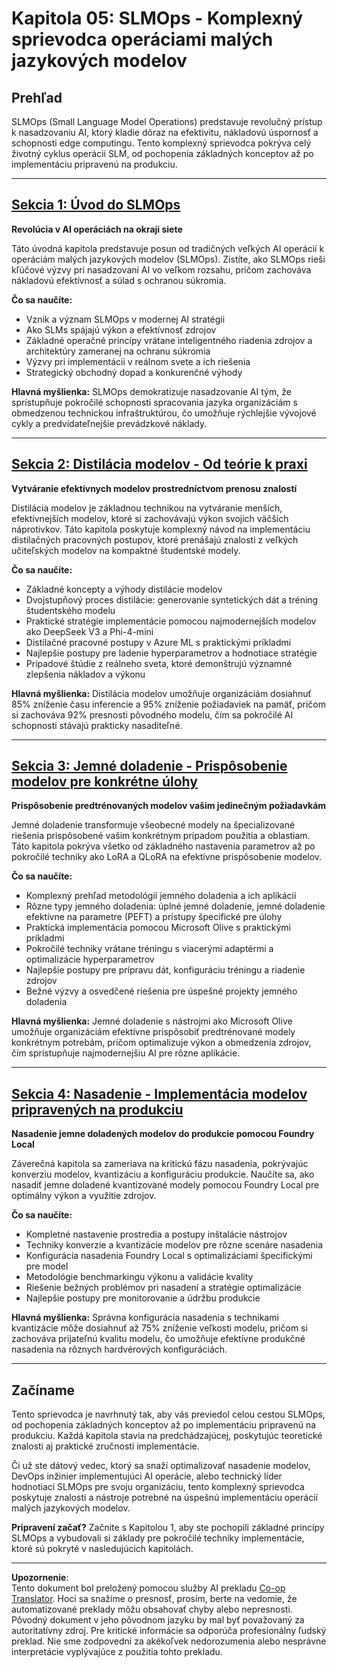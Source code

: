 <!--
CO_OP_TRANSLATOR_METADATA:
{
  "original_hash": "2db7a2f6e9873c3cd09fea6736bf360b",
  "translation_date": "2025-09-18T18:58:04+00:00",
  "source_file": "Module05/README.md",
  "language_code": "sk"
}
-->
# Kapitola 05: SLMOps - Komplexný sprievodca operáciami malých jazykových modelov

## Prehľad

SLMOps (Small Language Model Operations) predstavuje revolučný prístup k nasadzovaniu AI, ktorý kladie dôraz na efektivitu, nákladovú úspornosť a schopnosti edge computingu. Tento komplexný sprievodca pokrýva celý životný cyklus operácií SLM, od pochopenia základných konceptov až po implementáciu pripravenú na produkciu.

---

## [Sekcia 1: Úvod do SLMOps](./01.IntroduceSLMOps.md)

**Revolúcia v AI operáciách na okraji siete**

Táto úvodná kapitola predstavuje posun od tradičných veľkých AI operácií k operáciám malých jazykových modelov (SLMOps). Zistíte, ako SLMOps rieši kľúčové výzvy pri nasadzovaní AI vo veľkom rozsahu, pričom zachováva nákladovú efektívnosť a súlad s ochranou súkromia.

**Čo sa naučíte:**
- Vznik a význam SLMOps v modernej AI stratégii
- Ako SLMs spájajú výkon a efektívnosť zdrojov
- Základné operačné princípy vrátane inteligentného riadenia zdrojov a architektúry zameranej na ochranu súkromia
- Výzvy pri implementácii v reálnom svete a ich riešenia
- Strategický obchodný dopad a konkurenčné výhody

**Hlavná myšlienka:** SLMOps demokratizuje nasadzovanie AI tým, že sprístupňuje pokročilé schopnosti spracovania jazyka organizáciám s obmedzenou technickou infraštruktúrou, čo umožňuje rýchlejšie vývojové cykly a predvídateľnejšie prevádzkové náklady.

---

## [Sekcia 2: Distilácia modelov - Od teórie k praxi](./02.SLMOps-Distillation.md)

**Vytváranie efektívnych modelov prostredníctvom prenosu znalostí**

Distilácia modelov je základnou technikou na vytváranie menších, efektívnejších modelov, ktoré si zachovávajú výkon svojich väčších náprotivkov. Táto kapitola poskytuje komplexný návod na implementáciu distilačných pracovných postupov, ktoré prenášajú znalosti z veľkých učiteľských modelov na kompaktné študentské modely.

**Čo sa naučíte:**
- Základné koncepty a výhody distilácie modelov
- Dvojstupňový proces distilácie: generovanie syntetických dát a tréning študentského modelu
- Praktické stratégie implementácie pomocou najmodernejších modelov ako DeepSeek V3 a Phi-4-mini
- Distilačné pracovné postupy v Azure ML s praktickými príkladmi
- Najlepšie postupy pre ladenie hyperparametrov a hodnotiace stratégie
- Prípadové štúdie z reálneho sveta, ktoré demonštrujú významné zlepšenia nákladov a výkonu

**Hlavná myšlienka:** Distilácia modelov umožňuje organizáciám dosiahnuť 85% zníženie času inferencie a 95% zníženie požiadaviek na pamäť, pričom si zachováva 92% presnosti pôvodného modelu, čím sa pokročilé AI schopnosti stávajú prakticky nasaditeľné.

---

## [Sekcia 3: Jemné doladenie - Prispôsobenie modelov pre konkrétne úlohy](./03.SLMOps-Finetuing.md)

**Prispôsobenie predtrénovaných modelov vašim jedinečným požiadavkám**

Jemné doladenie transformuje všeobecné modely na špecializované riešenia prispôsobené vašim konkrétnym prípadom použitia a oblastiam. Táto kapitola pokrýva všetko od základného nastavenia parametrov až po pokročilé techniky ako LoRA a QLoRA na efektívne prispôsobenie modelov.

**Čo sa naučíte:**
- Komplexný prehľad metodológií jemného doladenia a ich aplikácií
- Rôzne typy jemného doladenia: úplné jemné doladenie, jemné doladenie efektívne na parametre (PEFT) a prístupy špecifické pre úlohy
- Praktická implementácia pomocou Microsoft Olive s praktickými príkladmi
- Pokročilé techniky vrátane tréningu s viacerými adaptérmi a optimalizácie hyperparametrov
- Najlepšie postupy pre prípravu dát, konfiguráciu tréningu a riadenie zdrojov
- Bežné výzvy a osvedčené riešenia pre úspešné projekty jemného doladenia

**Hlavná myšlienka:** Jemné doladenie s nástrojmi ako Microsoft Olive umožňuje organizáciám efektívne prispôsobiť predtrénované modely konkrétnym potrebám, pričom optimalizuje výkon a obmedzenia zdrojov, čím sprístupňuje najmodernejšiu AI pre rôzne aplikácie.

---

## [Sekcia 4: Nasadenie - Implementácia modelov pripravených na produkciu](./04.SLMOps.Deployment.md)

**Nasadenie jemne doladených modelov do produkcie pomocou Foundry Local**

Záverečná kapitola sa zameriava na kritickú fázu nasadenia, pokrývajúc konverziu modelov, kvantizáciu a konfiguráciu produkcie. Naučíte sa, ako nasadiť jemne doladené kvantizované modely pomocou Foundry Local pre optimálny výkon a využitie zdrojov.

**Čo sa naučíte:**
- Kompletné nastavenie prostredia a postupy inštalácie nástrojov
- Techniky konverzie a kvantizácie modelov pre rôzne scenáre nasadenia
- Konfigurácia nasadenia Foundry Local s optimalizáciami špecifickými pre model
- Metodológie benchmarkingu výkonu a validácie kvality
- Riešenie bežných problémov pri nasadení a stratégie optimalizácie
- Najlepšie postupy pre monitorovanie a údržbu produkcie

**Hlavná myšlienka:** Správna konfigurácia nasadenia s technikami kvantizácie môže dosiahnuť až 75% zníženie veľkosti modelu, pričom si zachováva prijateľnú kvalitu modelu, čo umožňuje efektívne produkčné nasadenia na rôznych hardvérových konfiguráciách.

---

## Začíname

Tento sprievodca je navrhnutý tak, aby vás previedol celou cestou SLMOps, od pochopenia základných konceptov až po implementáciu pripravenú na produkciu. Každá kapitola stavia na predchádzajúcej, poskytujúc teoretické znalosti aj praktické zručnosti implementácie.

Či už ste dátový vedec, ktorý sa snaží optimalizovať nasadenie modelov, DevOps inžinier implementujúci AI operácie, alebo technický líder hodnotiaci SLMOps pre svoju organizáciu, tento komplexný sprievodca poskytuje znalosti a nástroje potrebné na úspešnú implementáciu operácií malých jazykových modelov.

**Pripravení začať?** Začnite s Kapitolou 1, aby ste pochopili základné princípy SLMOps a vybudovali si základy pre pokročilé techniky implementácie, ktoré sú pokryté v nasledujúcich kapitolách.

---

**Upozornenie**:  
Tento dokument bol preložený pomocou služby AI prekladu [Co-op Translator](https://github.com/Azure/co-op-translator). Hoci sa snažíme o presnosť, prosím, berte na vedomie, že automatizované preklady môžu obsahovať chyby alebo nepresnosti. Pôvodný dokument v jeho pôvodnom jazyku by mal byť považovaný za autoritatívny zdroj. Pre kritické informácie sa odporúča profesionálny ľudský preklad. Nie sme zodpovední za akékoľvek nedorozumenia alebo nesprávne interpretácie vyplývajúce z použitia tohto prekladu.